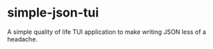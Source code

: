 # simple-json-tui
A simple quality of life TUI application to make writing JSON less of a headache.
